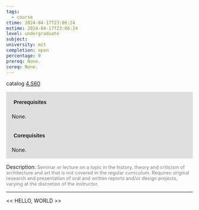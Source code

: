 ```yaml
---
tags:
  - course
ctime: 2024-04-17T23:06:24
mstime: 2024-04-17T23:06:24
level: undergraduate
subject: 
university: mit
completion: open
percentage: 0
prereq: None.
coreq: None.
---
```


catalog [4.S60](http://student.mit.edu/catalog/m4f.html#4.S60)

<span style="display: block; padding: 15px; background-color: rgb(100, 100, 100, 0.2);"><font id="m_prereq3208_0" style="display: block; font-family: Arial, sans-serif; font-weight: bold; padding: 5px">Prerequisites</font><br><span id="prereq3208_0">None.</span></span>
<span style="display: block; padding: 15px; background-color: rgb(100, 100, 100, 0.2);"><font id="m_coreq3208_0" style="display: block; font-family: Arial, sans-serif; font-weight: bold; padding: 5px">Corequisites</font><br><span id="coreq3208_0">None.</span></span>

<font style="">Description:</font>
<font style="color: grey; font-size: 0.8rem;">Seminar or lecture on a topic in the history, theory and criticism of architecture and art that is not covered in the regular curriculum. Requires original research and presentation of oral and written reports and/or design projects, varying at the discretion of the instructor.</font>



---

<< HELLO, WORLD >>
